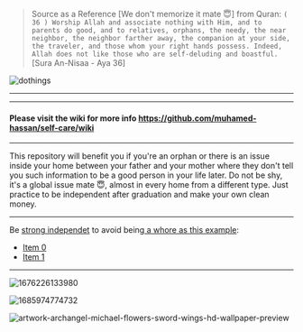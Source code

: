 > Source as a Reference [We don't memorize it mate 😇] from Quran: `( 36 ) Worship Allah and associate nothing with Him, and to parents do good, and to relatives, orphans, the needy, the near neighbor, the neighbor farther away, the companion at your side, the traveler, and those whom your right hands possess. Indeed, Allah does not like those who are self-deluding and boastful.` [Sura An-Nisaa - Aya 36]

![dothings](https://github.com/muhamed-hassan/self-care/assets/17825804/8421c184-dec0-40ea-8ccc-17b805835b66)

***
***

#### Please visit the wiki for more info https://github.com/muhamed-hassan/self-care/wiki

***

This repository will benefit you if you're an orphan or there is an issue inside your home between your father and your mother where they don't tell you such information to be a good person in your life later. Do not be shy, it's a global issue mate 😇, almost in every home from a different type. Just practice to be independent after graduation and make your own clean money.

***

Be [strong independet](https://youtu.be/K6jhuBvw8QE) to avoid being[ a whore as this example](https://youtu.be/Q-sZfbUcDoA):
* [Item 0](https://youtu.be/WM3AElFzytM)
* [Item 1](https://youtu.be/3F4aOW9jIe8)

***

![1676226133980](https://user-images.githubusercontent.com/17825804/218330981-5ca9aab6-45b7-4fc2-81df-552c52added2.png)

![1685974774732](https://github.com/muhamed-hassan/self-care/assets/17825804/30ae78b7-ac3c-42d0-aba8-88e89ef59ae1)

![artwork-archangel-michael-flowers-sword-wings-hd-wallpaper-preview](https://github.com/user-attachments/assets/20581752-7db1-4bc1-9038-6a26fc1c8068)
